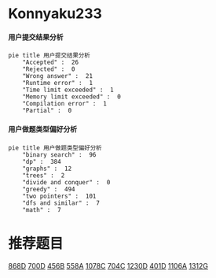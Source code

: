 # Konnyaku233

<!-- tabs:start -->



#### **用户提交结果分析**

```mermaid
pie title 用户提交结果分析
    "Accepted" :  26
    "Rejected" :  0
    "Wrong answer" :  21
    "Runtime error" :  1
    "Time limit exceeded" :  1
    "Memory limit exceeded" :  0
    "Compilation error" :  1
    "Partial" :  0
```

#### **用户做题类型偏好分析**

```mermaid
pie title 用户做题类型偏好分析
    "binary search" :  96
    "dp" :  384
    "graphs" :  12
    "trees" :  2
    "divide and conquer" :  0
    "greedy" :  494
    "two pointers" :  101
    "dfs and similar" :  7
    "math" :  7
```



<!-- tabs:end -->
# 推荐题目
[868D](https://codeforces.com/contest/868/problem/D)
[700D](https://codeforces.com/contest/700/problem/D)
[456B](https://codeforces.com/contest/456/problem/B)
[558A](https://codeforces.com/contest/558/problem/A)
[1078C](https://codeforces.com/contest/1078/problem/C)
[704C](https://codeforces.com/contest/704/problem/C)
[1230D](https://codeforces.com/contest/1230/problem/D)
[401D](https://codeforces.com/contest/401/problem/D)
[1106A](https://codeforces.com/contest/1106/problem/A)
[1312G](https://codeforces.com/contest/1312/problem/G)
